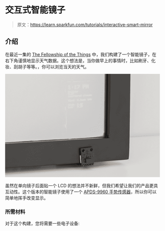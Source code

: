 # 交互式智能镜子

> 原文：<https://learn.sparkfun.com/tutorials/interactive-smart-mirror>

## 介绍

在最近一集的 [The Fellowship of the Things](https://www.youtube.com/playlist?list=PLBcrWxTa5CS0w7y-yDVVwsF39ggOm8a7x) 中，我们构建了一个智能镜子，在右下角谨慎地显示天气数据。这个想法是，当你做早上的事情时，比如刷牙、化妆、刮胡子等等。，你可以浏览当天的天气。

[![Interactive smart mirror with the Edison](img/fd50e777402e4f2a7587c51c219c94fd.png)](https://cdn.sparkfun.com/assets/learn_tutorials/4/7/5/Smart_Mirror_Project-04.jpg)

虽然在单向镜子后面贴一个 LCD 的想法并不新鲜，但我们希望让我们的产品更具互动性。这个版本的智能镜子使用了一个 [APDS-9960 手势传感器](https://www.sparkfun.com/products/12787)，所以你可以简单地挥手改变显示。

### 所需材料

对于这个构建，您将需要一些电子设备: